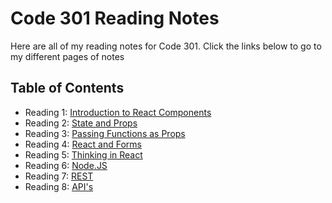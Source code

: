 # Code 301 Reading Notes

Here are all of my reading notes for Code 301. Click the links below to go to my different pages of notes

## Table of Contents

* Reading 1: [Introduction to React Components](/reading01.md)
* Reading 2: [State and Props](/reading02.md)
* Reading 3: [Passing Functions as Props](/reading03.md)
* Reading 4: [React and Forms](/reading04.md)
* Reading 5: [Thinking in React](/reading05.md)
* Reading 6: [Node.JS](/reading06.md)
* Reading 7: [REST](/reading07.md)
* Reading 8: [API's](/reading08.md)
